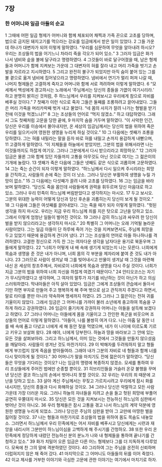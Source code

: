 ## 7장
### 한 어머니와 일곱 아들의 순교
1 그때에 어떤 일곱 형제가 어머니와 함께 체포되어 채찍과 가죽 끈으로 고초를 당하며, 법으로 금지된 돼지고기를 먹으라는 강요를 임금에게서 받은 일이 있었다.
2 그들 가운데 하나가 대변자가 되어 이렇게 말하였다. “우리를 심문하여 무엇을 알아내려 하시오? 우리는 조상들의 법을 어기느니 차라리 죽을 각오가 되어 있소.”
3 그러자 임금은 화가 나서 냄비와 솥을 불에 달구라고 명령하였다.
4 그것들이 바로 달구어졌을 때, 남은 형제들과 어머니가 함께 지켜보는 가운데 그 대변자의 혀를 잘라 내고 머리 가죽을 벗기고 손발을 자르라고 지시하였다.
5 그리고 완전히 불구가 되었지만 아직 숨이 붙어 있는 그를 불 곁으로 옮겨 냄비에 집어넣으라고 명령하였다. 냄비에서 연기가 멀리 퍼져 나갈 때, 나머지 형제들은 고결하게 죽자고 어머니와 함께 서로 격려하며 이렇게 말하였다.
6 “모세께서 백성에게 경고하시는 노래에서 ‘주님께서는 당신의 종들을 가엾이 여기시리라.’ 하고 분명히 밝히신 것처럼, 주 하느님께서 우리를 지켜보시고 우리에게 참으로 자비를 베푸실 것이다.”
7 첫째가 이런 식으로 죽자 그들은 둘째를 조롱하려고 끌어내었다. 그들은 머리 가죽을 머리카락째 벗겨 내고 물었다. “네 몸의 사지가 잘려 나가는 형벌을 받기 전에 이것을 먹겠느냐?”
8 그는 조상들의 언어로 “먹지 않겠소.” 하고 대답하였다. 그래서 그도 첫째처럼 고문을 당한 끝에,
9 마지막 숨을 거두며 말하였다. “이 사악한 인간, 당신은 우리를 이승에서 몰아내지만, 온 세상의 임금님께서는 당신의 법을 위하여 죽은 우리를 일으키시어 영원한 생명을 누리게 하실 것이오.”
10 그 다음에는 셋째가 조롱을 당하였다. 그는 혀를 내밀라는 말을 듣자 바로 혀를 내밀고 손까지 용감하게 내뻗으며,
11 고결하게 말하였다. “이 지체들을 하늘에서 받았지만, 그분의 법을 위해서라면 나는 이것들까지도 하찮게 여기오. 그러나 그분에게서 다시 받으리라고 희망하오.”
12 그러자 임금은 물론 그와 함께 있던 자들까지 고통을 아무것도 아닌 것으로 여기는 그 젊은이의 기개에 놀랐다.
13 셋째가 죽은 다음에 그들은 넷째도 같은 식으로 괴롭히며 고문하였다.
14 그는 죽는 순간이 되자 이렇게 말하였다. “하느님께서 다시 일으켜 주시리라는 희망을 간직하고, 사람들의 손에 죽는 것이 더 낫소. 그러나 당신은 부활하여 생명을 누릴 가망이 없소.”
15 그 다음에는 다섯째가 끌려 나와 고초를 당하였다.
16 그는 임금을 바라보며 말하였다. “당신도 죽을 몸인데 사람들에게 권력을 휘두르며 당신 마음대로 하고 있소. 그러나 우리 민족이 하느님께 버림받았다고 생각하지는 마시오.
17 두고 보시오. 그분의 위대한 능력이 어떻게 당신과 당신 후손을 괴롭히는지 당신이 보게 될 것이오.”
18 그 다음에 그들은 여섯째를 끌어내었다. 그는 죽을 때가 되자 이렇게 말하였다. "헛된 생각을 하지 마시오. 우리는 지금 우리 하느님께 죄를 지은 탓으로 고난을 당하고 있소. 그래서 이렇게 엄청난 일들이 벌어진 것이오.
19 그러나 감히 하느님과 싸우려 한 당신이 벌을 받지 않으리라고는 생각하지 마시오.”
20 특별히 그 어머니는 오래 기억될 놀라운 사람이었다. 그는 일곱 아들이 단 하루에 죽어 가는 것을 지켜보면서도, 주님께 희망을 두고 있었기 때문에 용감하게 견디어 냈다.
21 그는 조상들의 언어로 아들 하나하나를 격려하였다. 고결한 정신으로 가득 찬 그는 여자다운 생각을 남자다운 용기로 북돋우며 그들에게 말하였다.
22 “너희가 어떻게 내 배 속에 생기게 되었는지 나는 모른다. 너희에게 목숨과 생명을 준 것은 내가 아니며, 너희 몸의 각 부분을 제자리에 붙여 준 것도 내가 아니다.
23 그러므로 사람이 생겨날 때 그를 빚어내시고 만물이 생겨날 때 그것을 마련해 내신 온 세상의 창조주께서, 자비로이 너희에게 목숨과 생명을 다시 주실 것이다. 너희가 지금 그분의 법을 위하여 너희 자신을 하찮게 여겼기 때문이다."
24 안티오코스는 자기가 무시당하였다고 생각하며, 그 여자의 말투가 자기를 비난하는 것이 아닌가 하고 의심스러워하였다. 막내아들은 아직 살아 있었다. 임금은 그에게 조상들의 관습에서 돌아서기만 하면 부자로 만들어 주고 행복하게 해 주며 벗으로 삼고 관직까지 주겠다고 하면서, 말로 타이를 뿐만 아니라 약속하며 맹세까지 하였다.
25 그러나 그 젊은이는 전혀 귀를 기울이지 않았다. 그래서 임금은 그 어머니를 가까이 불러 소년에게 충고하여 목숨을 구하게 하라고 강권하였다.
26 임금이 줄기차게 강권하자 어머니는 아들을 설득해 보겠다고 하였다.
27 그러나 어머니는 아들에게 몸을 기울이고 그 잔인한 폭군을 비웃으며 조상들의 언어로 이렇게 말하였다. “아들아, 나를 불쌍히 여겨 다오. 나는 아홉 달 동안 너를 배 속에 품고 다녔고 너에게 세 해 동안 젖을 먹였으며, 네가 이 나이에 이르도록 기르고 키우고 보살펴 왔다.
28 얘야, 너에게 당부한다. 하늘과 땅을 바라보고 그 안에 있는 모든 것을 살펴보아라. 그리고 하느님께서, 이미 있는 것에서 그것들을 만들지 않으셨음을 깨달아라. 사람들이 생겨난 것도 마찬가지다.
29 이 박해자를 두려워하지 말고 형들에게 부끄럽지 않게 죽음을 받아들여라. 그래야 내가 그분의 자비로 네 형들과 함께 너를 다시 맞이하게 될 것이다.”
30 어머니가 말을 마치기도 전에 젊은이가 말하였다. “당신들은 무엇을 기다리는 것이오? 나는 임금의 명령에 복종하지 않겠소. 모세를 통하여 우리 조상들에게 주어진 법에만 순종할 뿐이오.
31 히브리인들을 거슬러 온갖 불행을 꾸며 낸 당신은 결코 하느님의 손에서 벗어나지 못할 것이오.
32 우리는 우리의 죄 때문에 고난을 당하고 있소.
33 살아 계신 주님께서는 꾸짖고 가르치시려고 우리에게 잠시 화를 내시지만, 당신의 종들과 다시 화해하실 것이오.
34 그러나 당신은 악랄하고 모든 사람 가운데 가장 더러운 자요. 그러니 하늘의 자녀들을 치려고 손을 들고 헛된 희망에 부풀어 공연히 우쭐대지 마시오.
35 당신은 모든 것을 지켜보시는 전능하신 하느님의 심판에서 벗어난 것이 아니오.
36 우리 형제들은 잠시 고통을 겪고 나서 하느님의 계약 덕분에 영원한 생명을 누리게 되었소. 그러나 당신은 주님의 심판을 받아 그 교만에 마땅한 벌을 짊어질 것이오.
37 나는 형들과 마찬가지로 조상들의 법을 위하여 몸도 목숨도 내놓았소. 그러면서 하느님께서 우리 민족에게는 어서 자비를 베푸시고 당신에게는 시련과 재앙을 내리시어 그분만이 하느님이심을 고백하게 해 주시기를 간청하오.
38 또한 우리 온 민족에게 정당하게 내렸던 전능하신 분의 분노가 나와 내 형제들을 통하여 끝나기를 간청하고 있소.”
39 화가 치밀어 오른 임금은 다른 어느 형제보다 그를 더 지독하게 다루었다. 모욕에 찬 그의 말에 격분하였던 것이다.
40 그리하여 그는 주님을 온전히 신뢰하며 더럽혀지지 않은 채 죽어 갔다.
41 마지막으로 그 어머니도 아들들의 뒤를 이어 죽었다.
42 이교 제사를 거부한 이야기와 극심한 고문에 관한 이야기는 여기에서 마치기로 하자.
